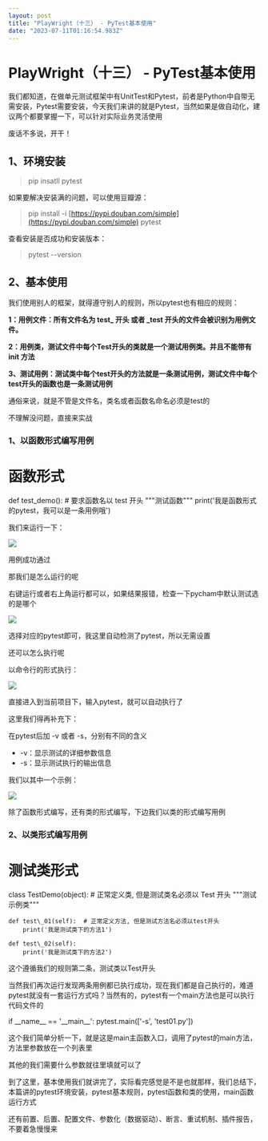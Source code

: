 ```yaml
---
layout: post
title: "PlayWright（十三） - PyTest基本使用"
date: "2023-07-11T01:16:54.983Z"
---
```

PlayWright（十三） - PyTest基本使用
===========================

我们都知道，在做单元测试框架中有UnitTest和Pytest，前者是Python中自带无需安装，Pytest需要安装，今天我们来讲的就是Pytest，当然如果是做自动化，建议两个都要掌握一下，可以针对实际业务灵活使用

废话不多说，开干！

1、环境安装
------

> pip insatll pytest

如果要解决安装满的问题，可以使用豆瓣源：

> pip install -i [https://pypi.douban.com/simple](https://pypi.douban.com/simple) pytest

查看安装是否成功和安装版本：

> pytest --version

2、基本使用
------

我们使用别人的框架，就得遵守别人的规则，所以pytest也有相应的规则：

**1：用例文件：所有文件名为 test\_ 开头 或者 \_test 开头的文件会被识别为用例文件。**

**2：用例类，测试文件中每个Test开头的类就是一个测试用例类。并且不能带有 init 方法**

**3、测试用例：测试类中每个test开头的方法就是一条测试用例，测试文件中每个test开头的函数也是一条测试用例**

通俗来说，就是不管是文件名，类名或者函数名命名必须是test的

不理解没问题，直接来实战

### 1、以函数形式编写用例

# 函数形式
def test\_demo():  # 要求函数名以 test 开头
    """测试函数"""
    print('我是函数形式的pytest，我可以是一条用例哦')

我们来运行一下：

![](https://img2023.cnblogs.com/blog/1519108/202307/1519108-20230710151516551-1778518245.png)

用例成功通过

那我们是怎么运行的呢

右键运行或者右上角运行都可以，如果结果报错，检查一下pycham中默认测试选的是哪个

![](https://img2023.cnblogs.com/blog/1519108/202307/1519108-20230710151516562-1394822945.png)

选择对应的pytest即可，我这里自动检测了pytest，所以无需设置

还可以怎么执行呢

以命令行的形式执行：

![](https://img2023.cnblogs.com/blog/1519108/202307/1519108-20230710151516561-1168553101.png)

直接进入到当前项目下，输入pytest，就可以自动执行了

这里我们得再补充下：

在pytest后加 -v 或者 -s，分别有不同的含义

*   \-v：显示测试的详细参数信息
*   \-s：显示测试执行的输出信息

我们以其中一个示例：

![](https://img2023.cnblogs.com/blog/1519108/202307/1519108-20230710151516549-1001260114.png)

除了函数形式编写，还有类的形式编写，下边我们以类的形式编写用例

### 2、以类形式编写用例

# 测试类形式
class TestDemo(object):  # 正常定义类, 但是测试类名必须以 Test 开头
    """测试示例类"""

    def test\_01(self):  # 正常定义⽅法, 但是测试⽅法名必须以test开头
        print('我是测试类下的方法1')

    def test\_02(self):
        print('我是测试类下的方法2')

这个遵循我们的规则第二条，测试类以Test开头

当然我们再次运行发现两条用例都已执行成功，现在我们都是自己执行的，难道pytest就没有一套运行方式吗？当然有的，pytest有一个main方法也是可以执行代码文件的

if \_\_name\_\_ == '\_\_main\_\_':
    pytest.main(\['\-s', 'test01.py'\])

这个我们简单分析一下，就是这是main主函数入口，调用了pytest的main方法，方法里参数放在一个列表里

其他的我们需要什么参数就往里填就可以了

到了这里，基本使用我们就讲完了，实际看完感觉是不是也就那样，我们总结下，本篇讲的pytest环境安装，pytest基本规则，pytest函数和类的使用，main函数运行方式

还有前置、后置、配置文件、参数化（数据驱动）、断言、重试机制、插件报告，不要着急慢慢来